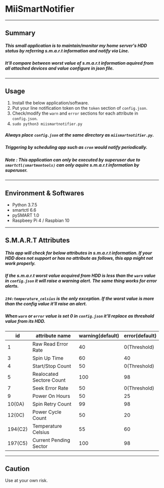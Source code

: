 # MiiSmartNotifier
---
## Summary

##### This small application is to maintain/monitor my home server's HDD status by referring s.m.a.r.t information and notify via Line.  
##### It'll compare between worst value of s.m.a.r.t information aquired from all attached devices and value configure in json file.

---
## Usage  
1. Install the below application/software.
2. Put your line notification token on the `token` section of `config.json`.
3. Check/modify the `warn` and `error` sections for each attribute in `config.json`.
4. `sudo python3 miismartnotifier.py`

##### Always place `config.json` at the same directory as `miismartnotifier.py`.
##### Triggering by scheduling app such as `cron` would notify periodically.
##### Note : This application can only be executed by superuser due to `smartctl(smartmontools)` can only aquire s.m.a.r.t information by superuser.
---
## Environment & Softwares
- Python 3.7.5
- smartctl 6.6
- pySMART 1.0
- Raspbeey Pi 4 / Raspbian 10
---
## S.M.A.R.T Attributes
##### This app will check for below attributes in s.m.a.r.t information.  If your HDD does not support or has no attribute as follows, this app might not work properly.
##### If the s.m.a.r.t worst value acquired from HDD is less than the `warn` value in `config.json` it will raise a warning alert. The same thing works for error alerts.
##### `194:temperature_celsius` is the only exception. If the worst value is **more** than the config value it'll raise an alert.
##### When `warn` or `error` value is set 0 in `config.json` it'll replace as threshold value from its HDD.

| id | attribute name | warning(default) | error(default)|
|----|----------------|------------------|---------------|
|1|Raw Read Error Rate|40|0(Threshold)|
|3|Spin Up Time|60|40|
|4|Start/Stop Count|50|0(Threshold)|
|5|Realocated Sectore Count|100|98|
|7|Seek Error Rate|50|0(Threshold)|
|9|Power On Hours|50|25|
|10(0A)|Spin Retry Count|99|98|
|12(0C)|Power Cycle Count|50|20|
|194(C2)|Temperature Celsius|55|60|
|197(C5)|Current Pending Sector|100|98|
---
## Caution
Use at your own risk.
